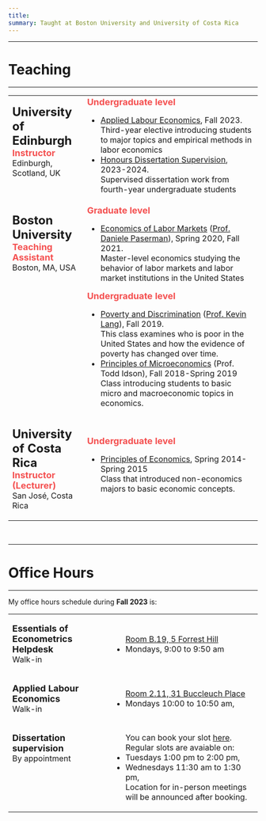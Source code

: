```yaml
---
title: 
summary: Taught at Boston University and University of Costa Rica
---
```


<hr>

# Teaching #

<hr>
<table width="100%">
<tbody>
<tr>
<td  style="vertical-align:top" width="30%">
<p><strong> <font size="+2">University of Edinburgh</strong></font><br>
  <strong><font size="+1" color="#F45050">Instructor</font><br></strong>
  Edinburgh, Scotland, UK
</p>
</td>
<td>
<strong><font size="+1" color="#F45050">Undergraduate level </font></strong>
<ul>
  <li><u>Applied Labour Economics</u>,  Fall 2023. <br> Third-year elective introducing students to major topics and empirical methods in labor economics</li>
  <li><u>Honours Dissertation Supervision</u>,  2023-2024. <br> Supervised dissertation work from fourth-year undergraduate students</li>
</ul>
</td>
</tr>
<tr>
<td  style="vertical-align:top" width="30%">
<p><strong> <font size="+2">Boston University</strong></font><br>
  <strong><font size="+1" color="#F45050">Teaching Assistant</font><br></strong>
  Boston, MA, USA
</p>
</td>
<td>
<strong><font size="+1" color="#F45050">Graduate level </font></strong>
<ul>
  <li><u>Economics of Labor Markets</u> (<a href="https://people.bu.edu/paserman/">Prof. Daniele Paserman</a>), Spring 2020, Fall 2021. <br> Master-level economics studying the behavior of labor markets and labor market institutions in the United States</li>
</ul>
<strong><font size="+1" color="#F45050">Undergraduate level </font></strong>
<ul>
  <li><u>Poverty and Discrimination</u> (<a href="https://sites.bu.edu/kevinlang/">Prof. Kevin Lang</a>), Fall 2019. <br> 
  This class examines who is poor in the United States and how the evidence of poverty has changed over time. </li>
  <li><u>Principles of Microeconomics</u> (Prof. Todd Idson), Fall 2018-Spring 2019 <br> Class introducing students to basic micro and macroeconomic topics in economics.</li>
</ul>
</td>
</tr>
<tr>
<td  style="vertical-align:top" width="30%">
<p><strong> <font size="+2"  >University of Costa Rica</strong></font><br>
  <strong><font color="#F45050" size="+1">Instructor (Lecturer)</font> </strong><br>
  San José, Costa Rica
</p>
</td>
<td>
<strong><font size="+1" color="#F45050">Undergraduate level</font></strong><br>
<ul>
  <li> <u>Principles of Economics</u>, Spring 2014-Spring 2015<br>Class that introduced non-economics majors to basic economic concepts.</li>
</ul>
</tbody>
</table>


<br/>

<hr>

# Office Hours #

<hr>

My office hours schedule during **Fall 2023** is:


<table width="100%">
<tbody>
<tr>
<td  style="vertical-align:top" width="40%">
<p><strong> <font size="+1">Essentials of Econometrics Helpdesk</strong></font><br>
  Walk-in
</p>
</td>
<td>
<ul>
  <a href="https://maps.app.goo.gl/1ikP2BF3JVKoxMRH6"> <i class="fa-sharp fa-solid fa-location-pin"></i> Room B.19, 5 Forrest Hill</a>
  <li>Mondays, 9:00 to 9:50 am</li>
</ul>
</td>
</tr>
<tr>
<td  style="vertical-align:top" width="40%">
<p><strong> <font size="+1">Applied Labour Economics</strong></font><br>
  Walk-in
</p>
</td>
<td>
<ul>
  <a href="https://maps.app.goo.gl/WagPyxj5mxZuw94u5"> <i class="fa-sharp fa-solid fa-location-pin"></i> Room 2.11, 31 Buccleuch Place</a>
  <li>Mondays 10:00 to 10:50 am, </li>
</ul>
</td>
</tr>
<tr>
<td  style="vertical-align:top" width="40%">
<p><strong> <font size="+1" >Dissertation supervision</strong></font><br>
  By appointment
</p>
</td>
<td>
<ul>
  You can book your slot <a href="https://outlook.office365.com/owa/calendar/Meetingslots@uoe.onmicrosoft.com/bookings/s/3KyNCUZjfEqzUAkxt2X8IQ2">here</a>. Regular slots are avaiable on:
  <li>Tuesdays 1:00 pm to 2:00 pm, </li>
  <li>Wednesdays 11:30 am to 1:30 pm, </li>
  Location for in-person meetings will be announced after booking.
</ul>
</tbody>
</table>


